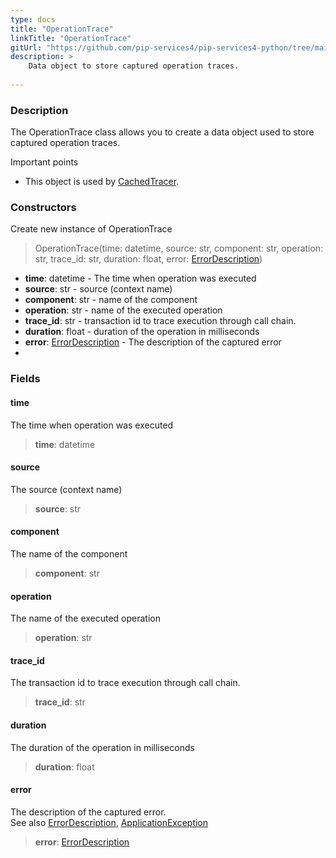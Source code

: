 ```yaml
---
type: docs
title: "OperationTrace"
linkTitle: "OperationTrace"
gitUrl: "https://github.com/pip-services4/pip-services4-python/tree/main/pip-services4-observability-python"
description: >
    Data object to store captured operation traces.
    
---
```


### Description

The OperationTrace class allows you to create a data object used to store captured operation traces.

Important points

- This object is used by [CachedTracer](../cached_tracer). 

### Constructors
Create new instance of OperationTrace

> OperationTrace(time: datetime, source: str, component: str, operation: str, trace_id: str, duration: float, error: [ErrorDescription](../../../commons/errors/error_description))

- **time**: datetime - The time when operation was executed
- **source**: str - source (context name)
- **component**: str - name of the component
- **operation**: str - name of the executed operation
- **trace_id**: str - transaction id to trace execution through call chain. 
- **duration**: float - duration of the operation in milliseconds
- **error**: [ErrorDescription](../../../commons/errors/error_description) - The description of the captured error
- 

### Fields

<span class="hide-title-link">

#### time
The time when operation was executed
> **time**: datetime

#### source
The source (context name)
> **source**: str 

#### component
 The name of the component
> **component**: str

#### operation
The name of the executed operation
> **operation**: str

#### trace_id
The transaction id to trace execution through call chain. 
> **trace_id**: str

#### duration
The duration of the operation in milliseconds
> **duration**: float

#### error
The description of the captured error.  
See also [ErrorDescription](../../../commons/errors/error_description), [ApplicationException](../../../commons/errors/application_exception)
> **error**: [ErrorDescription](../../../commons/errors/error_description)

</span>
